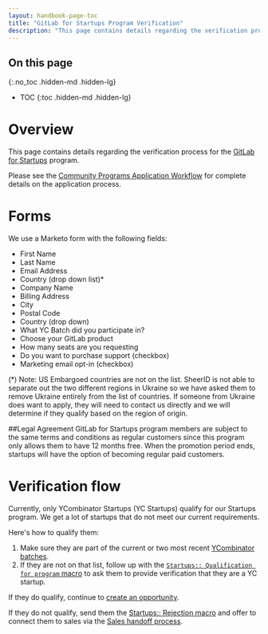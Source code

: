 ```yaml
---
layout: handbook-page-toc
title: "GitLab for Startups Program Verification"
description: "This page contains details regarding the verification process for the GitLab for Startups program."
---
```


## On this page
{:.no_toc .hidden-md .hidden-lg}

- TOC
{:toc .hidden-md .hidden-lg}

# Overview
This page contains details regarding the verification process for the [GitLab for Startups](/solutions/startups/) program.

Please see the [Community Programs Application Workflow](/handbook/marketing/community-relations/community-programs/automated-community-programs) for complete details on the application process.

# Forms
We use a Marketo form with the following fields:

- First Name
- Last Name
- Email Address
- Country (drop down list)*
- Company Name
- Billing Address
- City
- Postal Code
- Country (drop down)
- What YC Batch did you participate in?
- Choose your GitLab product
- How many seats are you requesting
- Do you want to purchase support (checkbox)
- Marketing email opt-in (checkbox)

(*) Note: US Embargoed countries are not on the list. SheerID is not able to separate out the two different regions in Ukraine so we have asked them to remove Ukraine entirely from the list of countries. If someone from Ukraine does want to apply, they will need to contact us directly and we will determine if they qualify based on the region of origin.

##Legal Agreement
GitLab for Startups program members are subject to the same terms and conditions as regular customers since this program only allows them to have 12 months free. When the promotion period ends, startups will have the option of becoming regular paid customers.

# Verification flow

Currently, only YCombinator Startups (YC Startups) qualify for our Startups program. We get a lot of startups that do not meet our current requirements.

Here's how to qualify them:

1. Make sure they are part of the current or two most recent [YCombinator batches](https://www.ycombinator.com/companies/).
1. If they are not on that list, follow up with the [`Startups:: Qualification for program` macro](/handbook/marketing/community-relations/community-programs/community-program-applications/email-and-zendesk-macros/) to ask them to provide verification that they are a YC startup.

If they do qualify, continue to [create an opportunity](/handbook/marketing/community-relations/community-programs/community-program-applications/).

If they do not qualify, send them the [Startups:: Rejection macro](https://about.gitlab.com/handbook/marketing/community-relations/community-programs/community-program-applications/email-and-zendesk-macros/#startups-startups-rejection) and offer to connect them to sales via the [Sales handoff process](/handbook/marketing/community-relations/community-programs/community-program-applications/#handoff-process-to-sales).
